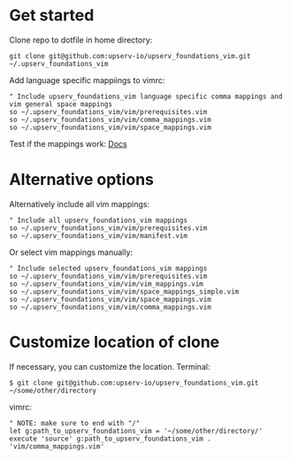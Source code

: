 # Get started
Clone repo to dotfile in home directory:
```
git clone git@github.com:upserv-io/upserv_foundations_vim.git ~/.upserv_foundations_vim
```
Add language specific mappiings to vimrc:
```
" Include upserv_foundations_vim language specific comma mappings and vim general space mappings
so ~/.upserv_foundations_vim/vim/prerequisites.vim
so ~/.upserv_foundations_vim/vim/comma_mappings.vim
so ~/.upserv_foundations_vim/vim/space_mappings.vim
```
Test if the mappings work: [Docs](https://docs.google.com/document/d/1uyoPw_LIjcsbw_QvuuX9uQ2OYkEvPnCtWa6CIOnQpyI)
# Alternative options
Alternatively include all vim mappings:
```
" Include all upserv_foundations_vim mappings 
so ~/.upserv_foundations_vim/vim/prerequisites.vim
so ~/.upserv_foundations_vim/vim/manifest.vim
```
Or select vim mappings manually:
```
" Include selected upserv_foundations_vim mappings
so ~/.upserv_foundations_vim/vim/prerequisites.vim
so ~/.upserv_foundations_vim/vim/vim_mappings.vim
so ~/.upserv_foundations_vim/vim/space_mappings_simple.vim
so ~/.upserv_foundations_vim/vim/space_mappings.vim
so ~/.upserv_foundations_vim/vim/comma_mappings.vim
```
# Customize location of clone
If necessary, you can customize the location.
Terminal:

```
$ git clone git@github.com:upserv-io/upserv_foundations_vim.git ~/some/other/directory
```

vimrc:
```
" NOTE: make sure to end with "/"
let g:path_to_upserv_foundations_vim = '~/some/other/directory/' 
execute 'source' g:path_to_upserv_foundations_vim . 'vim/comma_mappings.vim'

```

